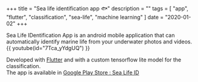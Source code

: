 +++
title = "Sea life identification app 🐟"
description = ""
tags = [
    "app",
    "flutter",
    "classification",
    "sea-life",
    "machine learning"
]
date = "2020-01-02"
+++

Sea Life IDentification App is an android mobile application that can automatically identify marine life from your underwater photos and videos.
{{ youtube(id="7Tca_yYdgUQ") }}

Developed with [Flutter](https://flutter.dev/) and with a custom tensorflow lite model for the classification.  
The app is available in [Google Play Store : Sea Life ID](https://play.google.com/store/apps/details?id=com.scubacompanion.underwatervideotagging&pcampaignid=pcampaignidMKT-Other-global-all-co-prtnr-py-PartBadge-Mar2515-1)
